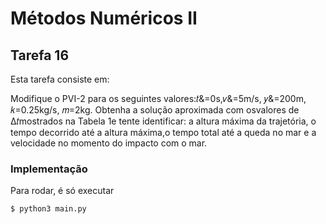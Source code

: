 # Métodos Numéricos II

## Tarefa 16

Esta tarefa consiste em:

Modifique o PVI-2 para os seguintes valores:𝑡&=0s,𝑣&=5m/s, 𝑦&=200m, 𝑘=0.25kg/s, 𝑚=2kg. Obtenha a solução aproximada com osvalores de Δ𝑡mostrados na Tabela 1e tente identificar: a altura máxima da trajetória, o tempo decorrido até a altura máxima,o tempo total até a queda no mar e a velocidade no momento do impacto com o mar.

### Implementação

Para rodar, é só executar

```
$ python3 main.py
```

